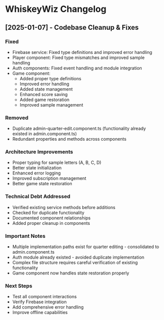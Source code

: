 # WhiskeyWiz Changelog

## [2025-01-07] - Codebase Cleanup & Fixes

### Fixed
- Firebase service: Fixed type definitions and improved error handling
- Player component: Fixed type mismatches and improved sample handling
- Auth components: Fixed event handling and module integration
- Game component: 
  * Added proper type definitions
  * Improved error handling
  * Added state management
  * Enhanced score saving
  * Added game restoration
  * Improved sample management

### Removed
- Duplicate admin-quarter-edit.component.ts (functionality already existed in admin.component.ts)
- Redundant properties and methods across components

### Architecture Improvements
- Proper typing for sample letters (A, B, C, D)
- Better state initialization
- Enhanced error logging
- Improved subscription management
- Better game state restoration

### Technical Debt Addressed
- Verified existing service methods before additions
- Checked for duplicate functionality
- Documented component relationships
- Added proper cleanup in components

### Important Notes
- Multiple implementation paths exist for quarter editing - consolidated to admin.component.ts
- Auth module already existed - avoided duplicate implementation
- Complex file structure requires careful verification of existing functionality
- Game component now handles state restoration properly

### Next Steps
- Test all component interactions
- Verify Firebase integration
- Add comprehensive error handling
- Improve offline capabilities